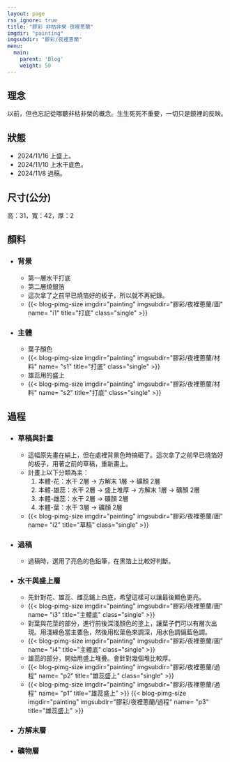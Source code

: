 ```yaml
---
layout: page
rss_ignore: true
title: "膠彩 非枯非榮 夜裡蔥蘭"
imgdir: "painting"
imgsubdir: "膠彩/夜裡蔥蘭"
menu:
  main:
    parent: 'Blog'
    weight: 50
---
```

## **理念** ##
以前，但也忘記從哪聽非枯非榮的概念。生生死死不重要，一切只是鏡裡的反映。

## **狀態** ##
* 2024/11/16 上盛上。
* 2024/11/10 上水干底色。
* 2024/11/8 過稿。

## **尺寸(公分)** ##
高：31，寬：42，厚：2

## **顏料** ##

* ### 背景 ###
  * 第一層水干打底
  * 第二層燒銀箔
  * 這次拿了之前早已燒箔好的板子，所以就不再紀錄。
  * {{< blog-pimg-size imgdir="painting" imgsubdir="膠彩/夜裡蔥蘭/圖" name= "i1" title="打底" class="single" >}}

* ### 主體 ###
  * 葉子顏色
  * {{< blog-pimg-size imgdir="painting" imgsubdir="膠彩/夜裡蔥蘭/材料" name= "s1" title="打底" class="single" >}}
  * 雄蕊用的盛上
  * {{< blog-pimg-size imgdir="painting" imgsubdir="膠彩/夜裡蔥蘭/材料" name= "s2" title="打底" class="single" >}}

## **過程** ##

* ### 草稿與計畫 ###
  * 這幅原先畫在絹上，但在處裡背景色時搞砸了。這次拿了之前早已燒箔好的板子，用著之前的草稿，重新畫上。
  * 計畫上以下分類為主：
      1. 本體-花：水干 2層 -> 方解末 1層 -> 礦顏 2層
      2. 本體-雄蕊：水干 2層 -> 盛上堆厚 -> 方解末 1層 -> 礦顏 2層
      3. 本體-雌蕊：水干 2層 -> 礦顏 2層
      4. 本體-葉：水干 3層 -> 礦顏 2層
  * {{< blog-pimg-size imgdir="painting" imgsubdir="膠彩/夜裡蔥蘭/圖" name= "i2" title="草稿" class="single" >}}

* ### 過稿 ###
  * 過稿時，選用了亮色的色鉛筆，在黑箔上比較好判斷。

* ### 水干與盛上層 ###
  * 先針對花、雄蕊、雌蕊鋪上白底，希望這樣可以讓最後顯色更亮。
  * {{< blog-pimg-size imgdir="painting" imgsubdir="膠彩/夜裡蔥蘭/圖" name= "i3" title="主體底" class="single" >}}
  * 對葉與花莖的部分，進行前後深淺顏色的塗上，讓葉子們可以有層次出現。用淺綠色當主要色，然後用松葉色來調深，用水色調偏藍色調。
  * {{< blog-pimg-size imgdir="painting" imgsubdir="膠彩/夜裡蔥蘭/圖" name= "i4" title="主體底" class="single" >}}
  * 雄蕊的部分，開始用盛上堆疊。會針對幾個堆比較厚。
  * {{< blog-pimg-size imgdir="painting" imgsubdir="膠彩/夜裡蔥蘭/過程" name= "p2" title="雄蕊盛上" class="single" >}}
  * {{< blog-pimg-size imgdir="painting" imgsubdir="膠彩/夜裡蔥蘭/過程" name= "p1" title="雄蕊盛上" >}}
    {{< blog-pimg-size imgdir="painting" imgsubdir="膠彩/夜裡蔥蘭/過程" name= "p3" title="雄蕊盛上" >}}

* ### 方解末層 ###

* ### 礦物層 ###

